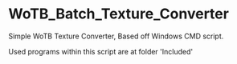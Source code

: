 # WoTB_Batch_Texture_Converter
Simple WoTB Texture Converter, Based off Windows CMD script.

Used programs within this script are at folder 'Included'
